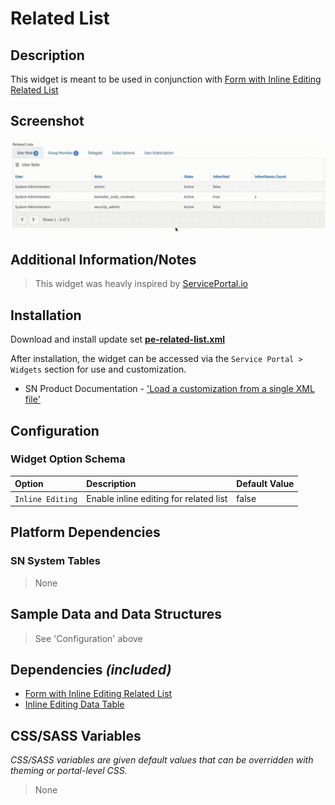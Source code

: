 # Related List

## Description
This widget is meant to be used in conjunction with [Form with Inline Editing Related List](../pe-form-with-related-list/)


## Screenshot

![Google Analytics](../images/pe-related-list.gif)

## Additional Information/Notes

> This widget was heavly inspired by [ServicePortal.io](https://serviceportal.io/downloads/related-list-widget/)


## Installation

Download and install update set **[pe-related-list.xml](../raw/master/pe-related-list/pe-related-list.xml)**

After installation, the widget can be accessed via the `Service Portal > Widgets` section for use and customization.

* SN Product Documentation - ['Load a customization from a single XML file'](https://docs.servicenow.com/bundle/kingston-application-development/page/build/system-update-sets/task/t_SaveAnUpdateSetAsAnXMLFile.html)

## Configuration

### Widget Option Schema

| Option | Description | Default Value |
| :--- | :--- | :--- |
| `Inline Editing` | Enable inline editing for related list   | false |

## Platform Dependencies

### SN System Tables

> None

## Sample Data and Data Structures

> See 'Configuration' above

## Dependencies _(included)_

* [Form with Inline Editing Related List ](../pe-form-with-related-list)
* [Inline Editing Data Table](../pe-inline-editing-data-table)

## CSS/SASS Variables

_CSS/SASS variables are given default values that can be overridden with theming or portal-level CSS._

> None